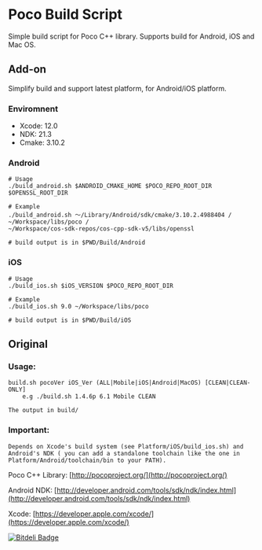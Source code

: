 Poco Build Script
=================

Simple build script for Poco C++ library. Supports build for Android, iOS and Mac OS.

## Add-on

Simplify build and support latest platform,  for Android/iOS platform. 

### Enviromnent

* Xcode: 12.0
* NDK: 21.3
* Cmake: 3.10.2

### Android

```shell script
# Usage
./build_android.sh $ANDROID_CMAKE_HOME $POCO_REPO_ROOT_DIR $OPENSSL_ROOT_DIR

# Example
./build_android.sh ～/Library/Android/sdk/cmake/3.10.2.4988404 / 
~/Workspace/libs/poco /
~/Workspace/cos-sdk-repos/cos-cpp-sdk-v5/libs/openssl

# build output is in $PWD/Build/Android
```

### iOS

```shell script
# Usage
./build_ios.sh $iOS_VERSION $POCO_REPO_ROOT_DIR

# Example
./build_ios.sh 9.0 ~/Workspace/libs/poco

# build output is in $PWD/Build/iOS
```

## Original

### Usage:

	build.sh pocoVer iOS_Ver (ALL|Mobile|iOS|Android|MacOS) [CLEAN|CLEAN-ONLY]
		e.g ./build.sh 1.4.6p 6.1 Mobile CLEAN 
		
	The output in build/

### Important:
	
	Depends on Xcode's build system (see Platform/iOS/build_ios.sh) and Android's NDK ( you can add a standalone toolchain like the one in Platform/Android/toolchain/bin to your PATH).


Poco C++ Library: [http://pocoproject.org/](http://pocoproject.org/)

Android NDK: [http://developer.android.com/tools/sdk/ndk/index.html](http://developer.android.com/tools/sdk/ndk/index.html)

Xcode: [https://developer.apple.com/xcode/](https://developer.apple.com/xcode/)


[![Bitdeli Badge](https://d2weczhvl823v0.cloudfront.net/aksalj/poco/trend.png)](https://bitdeli.com/free "Bitdeli Badge")

